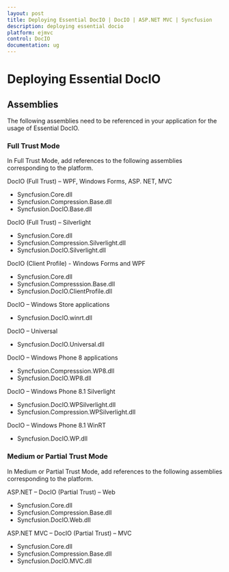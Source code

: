 ```yaml
---
layout: post
title: Deploying Essential DocIO | DocIO | ASP.NET MVC | Syncfusion
description: deploying essential docio
platform: ejmvc
control: DocIO
documentation: ug
---
```


# Deploying Essential DocIO

## Assemblies

The following assemblies need to be referenced in your application for the usage of Essential DocIO.



### Full Trust Mode

In Full Trust Mode, add references to the following assemblies corresponding to the platform.



DocIO (Full Trust) – WPF, Windows Forms, ASP. NET, MVC

* Syncfusion.Core.dll
* Syncfusion.Compression.Base.dll
* Syncfusion.DocIO.Base.dll



DocIO (Full Trust) – Silverlight

* Syncfusion.Core.dll
* Syncfusion.Compression.Silverlight.dll
* Syncfusion.DocIO.Silverlight.dll



DocIO (Client Profile) - Windows Forms and WPF

* Syncfusion.Core.dll
* Syncfusion.Compresssion.Base.dll
* Syncfusion.DocIO.ClientProfile.dll



DocIO – Windows Store applications

* Syncfusion.DocIO.winrt.dll



DocIO – Universal 

* Syncfusion.DocIO.Universal.dll



DocIO – Windows Phone 8 applications

* Syncfusion.Compresssion.WP8.dll
* Syncfusion.DocIO.WP8.dll



DocIO – Windows Phone 8.1 Silverlight

* Syncfusion.DocIO.WPSilverlight.dll
* Syncfusion.Compression.WPSilverlight.dll



DocIO – Windows Phone 8.1 WinRT

* Syncfusion.DocIO.WP.dll



### Medium or Partial Trust Mode

In Medium or Partial Trust Mode, add references to the following assemblies corresponding to the platform.



ASP.NET – DocIO (Partial Trust) – Web

* Syncfusion.Core.dll
* Syncfusion.Compression.Base.dll
* Syncfusion.DocIO.Web.dll



ASP.NET MVC – DocIO (Partial Trust) – MVC

* Syncfusion.Core.dll
* Syncfusion.Compression.Base.dll
* Syncfusion.DocIO.MVC.dll



